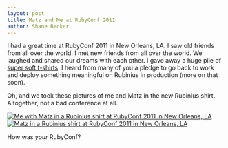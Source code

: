 ```yaml
---
layout: post
title: Matz and Me at RubyConf 2011
author: Shane Becker
---
```


I had a great time at RubyConf 2011 in New Orleans, LA. I saw old friends from all over the world. I met new friends from all over the world. We laughed and shared our dreams with each other. I gave away a huge pile of [super soft t-shirts](http://store.americanapparel.net/tr401.html "Tri-Blend Short Sleeve Track Shirt"). I heard from many of you a pledge to go back to work and deploy something meaningful on Rubinius in production (more on that soon). 

Oh, and we took these pictures of me and Matz in the new Rubinius shirt. Altogether, not a bad conference at all.

[![Me with Matz in a Rubinius shirt at RubyConf 2011 in New Orleans, LA](https://farm7.static.flickr.com/6232/6234562423_2c2c5b5f8b_z.jpg)](https://www.flickr.com/photos/veganstraightedge/6234562423)[![Matz in a Rubinius shirt at RubyConf 2011 in New Orleans, LA](https://farm7.static.flickr.com/6048/6234562147_d986abe428_z.jpg)](https://www.flickr.com/photos/veganstraightedge/6234562147)

How was *your* RubyConf?
